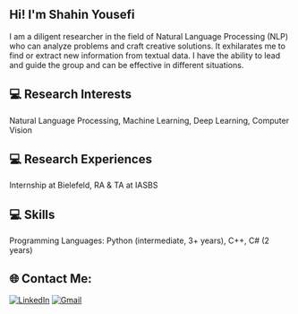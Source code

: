 ## Hi! I'm Shahin Yousefi
I am a diligent researcher in the field of Natural Language Processing (NLP) who can analyze problems and craft creative solutions. It exhilarates me to find or extract new information from textual data. I have the ability to lead and guide the group and can be effective in different situations.

## 💻 Research Interests
 Natural Language Processing, Machine Learning, Deep Learning, Computer Vision

## 💻 Research Experiences
Internship at Bielefeld, RA & TA at IASBS

## 💻 Skills
Programming Languages: Python (intermediate, 3+ years), C++, C# (2 years)

## 🌐 Contact Me:
[![LinkedIn](https://img.shields.io/badge/LinkedIn-%230077B5.svg?logo=linkedin&logoColor=white)](https://www.linkedin.com/in/shahin-yousefi/) 
[![Gmail](https://img.shields.io/badge/Gmail-D14836?logo=gmail&logoColor=white)](mailto:shyousefi72@gmail.com)
